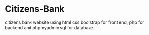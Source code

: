 # Citizens-Bank
citizens bank website using html css bootstrap for front end,
php for backend and phpmyadmin sql for database.
